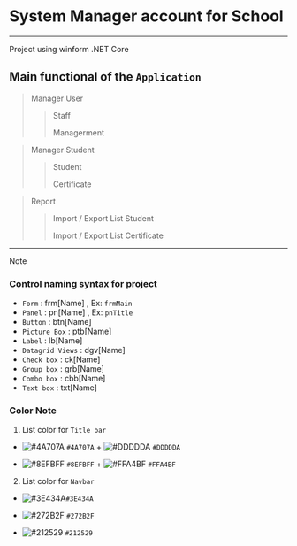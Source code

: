 # System Manager account for School
----
 Project using winform .NET Core 
## Main functional of the `Application`
> Manager User
  >> Staff
>  > 
  >> Managerment 


> Manager Student 
  >> Student
>  > 
  >> Certificate

> Report
  >> Import / Export List Student
>  > 
  >> Import / Export List Certificate


----

> [!NOTE]
> ### Control naming syntax for project
> - `Form` : frm[Name] , Ex: `frmMain`
> - `Panel` : pn[Name] , Ex: `pnTitle`
> - `Button` : btn[Name] 
> - `Picture Box` : ptb[Name]
> - `Label` : lb[Name]
> - `Datagrid Views` : dgv[Name]
> - `Check box` : ck[Name]
> - `Group box` : grb[Name]
> - `Combo box` : cbb[Name]
> - `Text box` :  txt[Name]
>   
> ### Color Note
> 1. List color for `Title bar`
>    
> -  ![#4A707A](https://placehold.co/15x15/4A707A/4A707A.png)  `#4A707A`  +  ![#DDDDDA](https://placehold.co/15x15/DDDDDA/DDDDDA.png)  `#DDDDDA`
> 
> -  ![#8EFBFF](https://placehold.co/15x15/8EFBFF/8EFBFF.png)  `#8EFBFF`  +  ![#FFA4BF](https://placehold.co/15x15/FFA4BF/FFA4BF.png)  `#FFA4BF`
>   
> 2. List color for `Navbar`
>    
> -  ![#3E434A](https://placehold.co/15x15/3E434A/3E434A.png)`#3E434A`
> 
> - ![#272B2F](https://placehold.co/15x15/272B2F/272B2F.png)  `#272B2F`
> 
> -  ![#212529](https://placehold.co/15x15/212529/212529.png)  `#212529`







